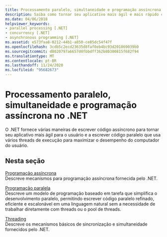 ```yaml
---
title: Processamento paralelo, simultaneidade e programação assíncrona no .NET
description: Saiba como tornar seu aplicativo mais ágil e mais rápido com recursos do .NET para processamento paralelo e programação assíncrona
ms.date: 04/06/2018
helpviewer_keywords:
- parallel processing [.NET]
- concurrency [.NET]
- asynchronous programming [.NET]
ms.assetid: e573faa8-0212-44b1-a850-ce85dc54f47f
ms.openlocfilehash: 3cdb5c2ecd23635d8faf0eb4bc93d201869039b0
ms.sourcegitcommit: d8020797a6657d0fbbdff362b80300815f682f94
ms.translationtype: MT
ms.contentlocale: pt-BR
ms.lasthandoff: 11/24/2020
ms.locfileid: "95682673"
---
```

# <a name="parallel-processing-concurrency-and-async-programming-in-net"></a>Processamento paralelo, simultaneidade e programação assíncrona no .NET

O .NET fornece várias maneiras de escrever código assíncrono para tornar seu aplicativo mais ágil para o usuário e a escrever código paralelo que usa vários threads de execução para maximizar o desempenho do computador do usuário.  
  
## <a name="in-this-section"></a>Nesta seção  

 [Programação assíncrona](async.md)  
 Descreve mecanismos para programação assíncrona fornecida pelo .NET.  
  
 [Programação paralela](parallel-programming/index.md)  
 Descreve um modelo de programação baseado em tarefa que simplifica o desenvolvimento paralelo, permitindo escrever código paralelo refinado, eficiente e escalonável em uma linguagem natural sem a necessidade de trabalhar diretamente com threads ou o pool de threads.  

 [Threading](threading/index.md)  
 Descreve os mecanismos básicos de sincronização e simultaneidade fornecidos pelo .NET.  
